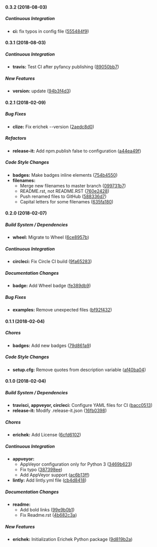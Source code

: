 #### 0.3.2 (2018-08-03)

##### Continuous Integration

* **ci:**  fix typos in config file ([555484f9](https://github.com/Kristinita/Erichek/commit/555484f9c58ef0ec8b2f606278bd87dbb04a26ce))

#### 0.3.1 (2018-08-03)

##### Continuous Integration

* **travis:**  Test CI after pyfancy publishing ([89050bb7](https://github.com/Kristinita/Erichek/commit/89050bb709bff6c44bf9e9dd07bcf69b99ae872a))

##### New Features

* **version:**  update ([94b3f4d3](https://github.com/Kristinita/Erichek/commit/94b3f4d3e15114b9062d6ce1b1090e62a2258656))

#### 0.2.1 (2018-02-09)

##### Bug Fixes

* **clize:**  Fix erichek --version ([2aedc8d0](https://github.com/Kristinita/Erichek/commit/2aedc8d0c414046e14f43b69fa4244ac4aa0051d))

##### Refactors

* **release-it:**  Add npm.publish false to configuration ([a44ea49f](https://github.com/Kristinita/Erichek/commit/a44ea49feb7c4e1bb45062fe419ffc826bc3dc8c))

##### Code Style Changes

* **badges:**  Make badges inline elements ([754b4550](https://github.com/Kristinita/Erichek/commit/754b4550f9583aef66946600d4f75de858532c29))
* **filenames:**
  *  Merge new filenames to master branch ([099731b7](https://github.com/Kristinita/Erichek/commit/099731b774e12cdb9456cea241596b3bdd8d6c13))
  *  README.rst, not README.RST ([760e2428](https://github.com/Kristinita/Erichek/commit/760e2428b87f055708af9ed178015d76a507f1a2))
  *  Push renamed files to GitHub ([588336d7](https://github.com/Kristinita/Erichek/commit/588336d72a91dfb1742a688390852ac22519b5d4))
  *  Capital letters for some filenames ([635fa180](https://github.com/Kristinita/Erichek/commit/635fa180e4cca95b38b92f06b018b9af1dc907d1))

#### 0.2.0 (2018-02-07)

##### Build System / Dependencies

* **wheel:**  Migrate to Wheel ([6ce8957b](https://github.com/Kristinita/Erichek/commit/6ce8957ba8bc4800b1f6ed622581cf769862b629))

##### Continuous Integration

* **circleci:**  Fix Circle CI build ([9fa65283](https://github.com/Kristinita/Erichek/commit/9fa65283b38fc5a53bf9a3fec5e7fafffa62324d))

##### Documentation Changes

* **badge:**  Add Wheel badge ([fe389db9](https://github.com/Kristinita/Erichek/commit/fe389db94c00b68229e842af0341a43efb4b4f72))

##### Bug Fixes

* **examples:**  Remove unexpected files ([bf92f432](https://github.com/Kristinita/Erichek/commit/bf92f4325004720b2a98c1a7f5522f745026a287))

#### 0.1.1 (2018-02-04)

##### Chores

* **badges:**  Add new badges ([79d861a9](https://github.com/Kristinita/Erichek/commit/79d861a9741bdcf14ed4fefcb95af64e23cb3ebe))

##### Code Style Changes

* **setup.cfg:**  Remove quotes from description variable ([af40ba04](https://github.com/Kristinita/Erichek/commit/af40ba045d13da5fa8687515b318a131f9da7017))

#### 0.1.0 (2018-02-04)

##### Build System / Dependencies

* **travisci, appveyor, circleci:**  Configure YAML files for CI ([bacc0513](https://github.com/Kristinita/Erichek/commit/bacc0513711a492058819890a768fee540529234))
* **release-it:**  Modify .release-it.json ([16fb0398](https://github.com/Kristinita/Erichek/commit/16fb0398d58847cbee5ebfc6854e1a4b7601a034))

##### Chores

* **erichek:**  Add License ([6cfd6102](https://github.com/Kristinita/Erichek/commit/6cfd61027b73af52c1ae15977ed95f70384f2ab1))

##### Continuous Integration

* **appveyor:**
  *  AppVeyor configuration only for Python 3 ([3469b623](https://github.com/Kristinita/Erichek/commit/3469b6231137c61bbff46145fa50e29b9cf9c30b))
  *  Fix typo ([387398ee](https://github.com/Kristinita/Erichek/commit/387398ee0d790cd129846b43ccd74006a0d9b3e9))
  *  Add AppVeyor support ([ac6b13ff](https://github.com/Kristinita/Erichek/commit/ac6b13ff2d8b9aeee676538755512c82502deb9a))
* **lintly:**  Add lintly.yml file ([cb4d8418](https://github.com/Kristinita/Erichek/commit/cb4d84188c021cd86d08439501ecf6d1f7553e98))

##### Documentation Changes

* **readme:**
  *  Add bold links ([99e9b0b1](https://github.com/Kristinita/Erichek/commit/99e9b0b19526b7dff12d45bb5243b44e209287fe))
  *  Fix Readme.rst ([4b682c3a](https://github.com/Kristinita/Erichek/commit/4b682c3a1728dff3290adc1aa61cf1158ecde7e8))

##### New Features

* **erichek:**  Initialization Erichek Python package ([9d819b2a](https://github.com/Kristinita/Erichek/commit/9d819b2aec9274c59ac1825a26967ff9dfa0b4b5))

